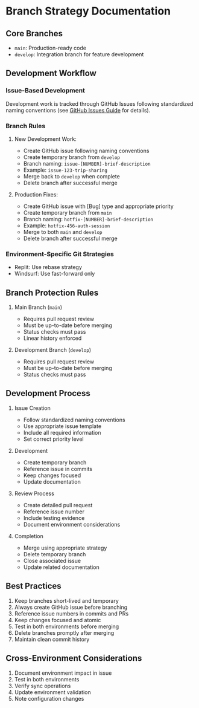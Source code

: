 # Branch Strategy Documentation

## Core Branches
- `main`: Production-ready code
- `develop`: Integration branch for feature development

## Development Workflow

### Issue-Based Development
Development work is tracked through GitHub Issues following standardized naming conventions (see [GitHub Issues Guide](./github-issue-guide.md) for details).

### Branch Rules
1. New Development Work:
   - Create GitHub issue following naming conventions
   - Create temporary branch from `develop`
   - Branch naming: `issue-[NUMBER]-brief-description`
   - Example: `issue-123-trip-sharing`
   - Merge back to `develop` when complete
   - Delete branch after successful merge

2. Production Fixes:
   - Create GitHub issue with [Bug] type and appropriate priority
   - Create temporary branch from `main`
   - Branch naming: `hotfix-[NUMBER]-brief-description`
   - Example: `hotfix-456-auth-session`
   - Merge to both `main` and `develop`
   - Delete branch after successful merge

### Environment-Specific Git Strategies
- Replit: Use rebase strategy
- Windsurf: Use fast-forward only

## Branch Protection Rules
1. Main Branch (`main`)
   - Requires pull request review
   - Must be up-to-date before merging
   - Status checks must pass
   - Linear history enforced

2. Development Branch (`develop`)
   - Requires pull request review
   - Must be up-to-date before merging
   - Status checks must pass

## Development Process
1. Issue Creation
   - Follow standardized naming conventions
   - Use appropriate issue template
   - Include all required information
   - Set correct priority level

2. Development
   - Create temporary branch
   - Reference issue in commits
   - Keep changes focused
   - Update documentation

3. Review Process
   - Create detailed pull request
   - Reference issue number
   - Include testing evidence
   - Document environment considerations

4. Completion
   - Merge using appropriate strategy
   - Delete temporary branch
   - Close associated issue
   - Update related documentation

## Best Practices
1. Keep branches short-lived and temporary
2. Always create GitHub issue before branching
3. Reference issue numbers in commits and PRs
4. Keep changes focused and atomic
5. Test in both environments before merging
6. Delete branches promptly after merging
7. Maintain clean commit history

## Cross-Environment Considerations
1. Document environment impact in issue
2. Test in both environments
3. Verify sync operations
4. Update environment validation
5. Note configuration changes